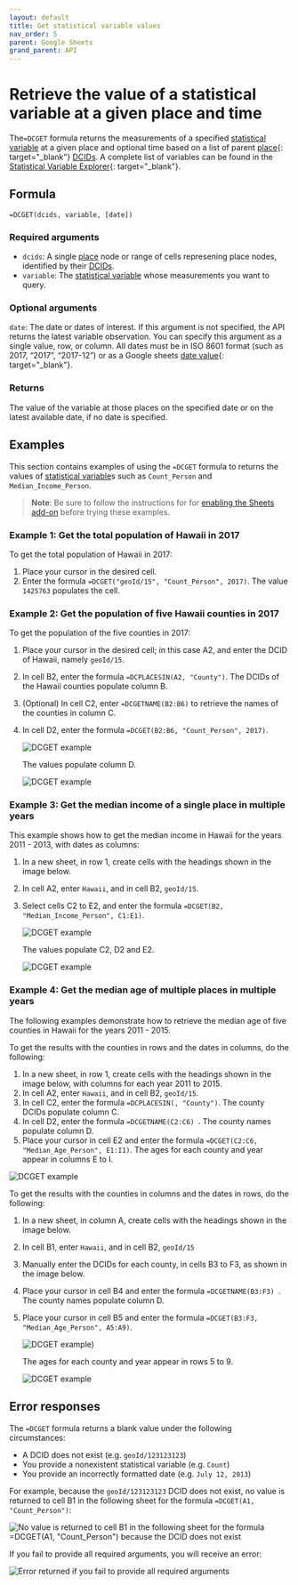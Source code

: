 ```yaml
---
layout: default
title: Get statistical variable values
nav_order: 5
parent: Google Sheets
grand_parent: API
---
```


# Retrieve the value of a statistical variable at a given place and time

The`=DCGET` formula returns the measurements of a specified [statistical variable](/glossary.html#variable) at a given place and optional time based on a list of parent [place](https://datacommons.org/browser/Place){: target="_blank"} [DCIDs](/glossary.html#dcid). A complete list of variables can be found in the [Statistical Variable Explorer](https://datacommons.org/tools/statvar){: target="_blank"}.

## Formula

```
=DCGET(dcids, variable, [date])
```

### Required arguments

* `dcids`: A single [place](/glossary.html#place) node or range of cells represening place nodes, identified by their [DCIDs](/glossary.html#dcid).
* `variable`: The [statistical variable](/glossary.html#variable) whose measurements you want to query.

### Optional arguments

`date`: The date or dates of interest. If this argument is not specified, the API returns the latest variable observation. You can specify this argument as a single value, row, or column. All dates must be in ISO 8601 format (such as 2017, “2017”, “2017-12”) or as a Google sheets [date value](https://support.google.com/docs/answer/3092969?hl=en){: target="_blank"}.

### Returns

The value of the variable at those places on the specified date or on the latest available date, if no date is specified.

## Examples

This section contains examples of using the `=DCGET` formula to returns the values of [statistical variable](/glossary.html#variable)s such as `Count_Person` and `Median_Income_Person`. 

> **Note**: Be sure to follow the instructions for for [enabling the Sheets add-on](/api/sheets/index.html#install) before trying these examples.

### Example 1: Get the total population of Hawaii in 2017

To get the total population of Hawaii in 2017:

1. Place your cursor in the desired cell.
1. Enter the formula `=DCGET("geoId/15", "Count_Person", 2017)`. The value `1425763` populates the cell.

### Example 2: Get the population of five Hawaii counties in 2017

To get the population of the five counties in 2017:

1. Place your cursor in the desired cell; in this case A2, and enter the DCID of Hawaii, namely `geoId/15`.
1. In cell B2, enter the formula `=DCPLACESIN(A2, "County")`. The DCIDs of the Hawaii counties populate column B.
1. (Optional) In cell C2, enter `=DCGETNAME(B2:B6)` to retrieve the names of the counties in column C.
1. In cell D2, enter the formula `=DCGET(B2:B6, "Count_Person", 2017)`.

    ![DCGET example](/assets/images/sheets/sheets_get_variable_input.png)

    The values populate column D.

    ![DCGET example](/assets/images/sheets/sheets_get_variable_output.png)

### Example 3: Get the median income of a single place in multiple years

This example shows how to get the median income in Hawaii for the years 2011 - 2013, with dates as columns:

1. In a new sheet, in row 1, create cells with the headings shown in the image below.
1. In cell A2, enter `Hawaii`, and in cell B2, `geoId/15`.
1. Select cells C2 to E2, and enter the formula `=DCGET(B2, "Median_Income_Person", C1:E1)`.

    ![DCGET example](/assets/images/sheets/sheets_get_variable_one_place_multiple_years_input.png)

    The values populate C2, D2 and E2.

    ![DCGET example](/assets/images/sheets/sheets_get_variable_one_place_multiple_years_output.png)

### Example 4: Get the median age of multiple places in multiple years

The following examples demonstrate how to retrieve the median age of five counties in Hawaii for the years 2011 - 2015. 

To get the results with the counties in rows and the dates in columns, do the following:

1. In a new sheet, in row 1, create cells with the headings shown in the image below, with columns for each year 2011 to 2015.
1. In cell A2, enter `Hawaii`, and in cell B2, `geoId/15`.
1. In cell C2, enter the formula `=DCPLACESIN(, "County")`. The county DCIDs populate column C.
1. In cell D2, enter the formula `=DCGETNAME(C2:C6) `. The county names populate column D.
1. Place your cursor in cell E2 and enter the formula `=DCGET(C2:C6, "Median_Age_Person", E1:I1)`. The ages for each county and year appear in columns E to I.  

![DCGET example](/assets/images/sheets/sheets_get_variable_places_column_years_row_output.png)

To get the results with the counties in columns and the dates in rows, do the following:

1. In a new sheet, in column A, create cells with the headings shown in the image below.
1. In cell B1, enter `Hawaii`, and in cell B2, `geoId/15`
1. Manually enter the DCIDs for each county, in cells B3 to F3, as shown in the image below.
1. Place your cursor in cell B4 and enter the formula `=DCGETNAME(B3:F3) `. The county names populate column D.
1. Place your cursor in cell B5 and enter the formula `=DCGET(B3:F3, "Median_Age_Person", A5:A9)`. 

    ![DCGET example)](/assets/images/sheets/sheets_get_variable_places_row_years_column_input.png)

    The ages for each county and year appear in rows 5 to 9.

    ![DCGET example](/assets/images/sheets/sheets_get_variable_places_row_years_column_output.png)

## Error responses

The `=DCGET` formula returns a blank value under the following circumstances:

* A DCID does not exist (e.g. `geoId/123123123`)
* You provide a nonexistent statistical variable (e.g. `Count`)
* You provide an incorrectly formatted date (e.g. `July 12, 2013`)

For example, because the `geoId/123123123` DCID does not exist, no value is returned to cell B1 in the following sheet for the formula `=DCGET(A1, "Count_Person")`:

![No value is returned to cell B1 in the following sheet for the formula `=DCGET(A1, "Count_Person")` because the DCID does not exist](/assets/images/sheets/sheets_get_variable_nonexistent_dcid.png)

If you fail to provide all required arguments, you will receive an error:

![Error returned if you fail to provide all required arguments](/assets/images/sheets/sheets_get_variable_incorrect_args.png)

